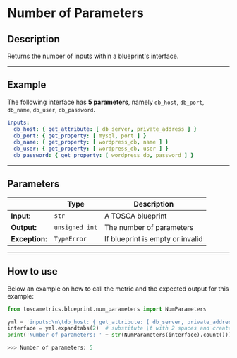 # Number of Parameters 

## Description

Returns the number of inputs within a blueprint's interface. 


---

## Example
The following interface has **5 parameters**, namely `db_host`, `db_port`, `db_name`, `db_user`, `db_password`.


``` yaml
inputs:
  db_host: { get_attribute: [ db_server, private_address ] }
  db_port: { get_property: [ mysql, port ] }
  db_name: { get_property: [ wordpress_db, name ] }
  db_user: { get_property: [ wordpress_db, user ] }
  db_password: { get_property: [ wordpress_db, password ] }
```

---


## Parameters


|   | **Type** | **Description** |
|---|---|---|
**Input:**| `str`| A TOSCA blueprint|
**Output:**| `unsigned int`| The number of parameters |
**Exception:**| `TypeError`| If blueprint is empty or invalid|

---

## How to use



Below an example on how to call the metric and the expected output for this example:

```python
from toscametrics.blueprint.num_parameters import NumParameters

yml = 'inputs:\n\tdb_host: { get_attribute: [ db_server, private_address ] }\n\tdb_port: { get_property: [ mysql, port ] }\n\tdb_name: { get_property: [ wordpress_db, name ] }\n\tdb_user: { get_property: [ wordpress_db, user ] }\n\tdb_password: { get_property: [ wordpress_db, password ] }'
interface = yml.expandtabs(2)  # substitute \t with 2 spaces and create the StringIO object
print('Number of parameters: ' + str(NumParameters(interface).count()))

>>> Number of parameters: 5
```